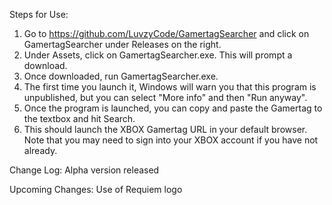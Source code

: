Steps for Use:
1. Go to https://github.com/LuvzyCode/GamertagSearcher and click on GamertagSearcher under Releases on the right.
2. Under Assets, click on GamertagSearcher.exe. This will prompt a download.
3. Once downloaded, run GamertagSearcher.exe.
4. The first time you launch it, Windows will warn you that this program is unpublished, but you can select "More info" and then "Run anyway".
5. Once the program is launched, you can copy and paste the Gamertag to the textbox and hit Search.
6. This should launch the XBOX Gamertag URL in your default browser. Note that you may need to sign into your XBOX account if you have not already.

Change Log:
Alpha version released

Upcoming Changes:
Use of Requiem logo
